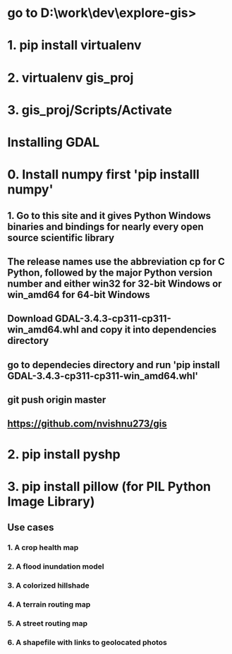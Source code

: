 # go to D:\work\dev\explore-gis>
# 1. pip install virtualenv
# 2. virtualenv gis_proj
# 3. gis_proj/Scripts/Activate


# Installing GDAL

# 0. Install numpy first 'pip installl numpy'

## 1. Go to this site and it gives Python Windows binaries and bindings for nearly every open source scientific library
## The release names use the abbreviation cp for C Python, followed by the major Python version number and either win32 for 32-bit Windows or win_amd64 for 64-bit Windows
## Download GDAL-3.4.3-cp311-cp311-win_amd64.whl and copy it into dependencies directory
## go to dependecies directory and run 'pip install GDAL-3.4.3-cp311-cp311-win_amd64.whl'
## git push origin master
## https://github.com/nvishnu273/gis

# 2. pip install pyshp
# 3. pip install pillow (for PIL Python Image Library)
## Use cases
### 1. A crop health map
### 2. A flood inundation model
### 3. A colorized hillshade
### 4. A terrain routing map
### 5. A street routing map
### 6. A shapefile with links to geolocated photos
